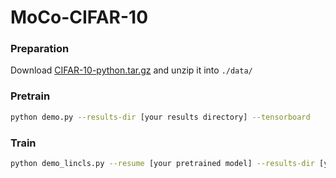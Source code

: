# MoCo-CIFAR-10
### Preparation
Download [CIFAR-10-python.tar.gz](https://www.cs.toronto.edu/~kriz/cifar-10-python.tar.gz) and unzip it into ```./data/```
### Pretrain
```bash
python demo.py --results-dir [your results directory] --tensorboard
```
### Train
```bash
python demo_lincls.py --resume [your pretrained model] --results-dir [your results directory] --tensorboard
```
